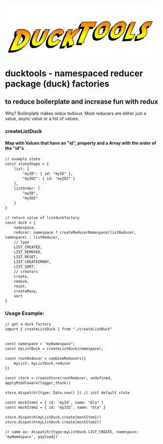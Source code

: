 ![Ducktools Logo](logo.jpg)
# ducktools - namespaced reducer package (duck) factories
## to reduce boilerplate and increase fun with redux

Why?
Boilerplate makes redux tedious.
Most reducers are either just a value, async value or a list of values.

### createListDuck
#### Map with Values that have an "id", property and a Array with the order of the "id"s

```
// example state
const stateShape = {
    list: { 
        "myID": { id: "myID" },
        "myID2": { id: "myID2" }
    },
    listOrder: [
        "myID", 
        "myID2"
    ]
}

// return value of listduckfactory
const duck = {
    namespace,
    reducer: namespace ? createReducerNamespace(listReducer, namespace) : listReducer,
    // type
    LIST_CREATED, 
    LIST_REMOVED,
    LIST_RESET,
    LIST_CREATEDMANY,
    LIST_SORT,
    // creators
    create, 
    remove,
    reset,
    createMany,
    sort
}
```

### Usage Example:
```
// get a duck factory
import { createListDuck } from "./createListDuck"


const namespace = "myNamespace";
const myListDuck = createListDuck(namespace);

const rootReducer = combineReducers({
    myList: myListDuck.reducer
})

const store = createStore(rootReducer, undefined, applyMiddleware(logger,thunk))

store.dispatch({type: Date.now() }) // init default state

const mockItem1 = { id: 'myId', name: "bla" }
const mockItem2 = { id: 'myId2', name: "bla" }

store.dispatch(myListDuck.create(mockItem1))
store.dispatch(myListDuck.create(mockItem2))

// same as: dispatch({type:myListDuck.LIST_CREATE, namespace: 'myNamespace', payload})
```
